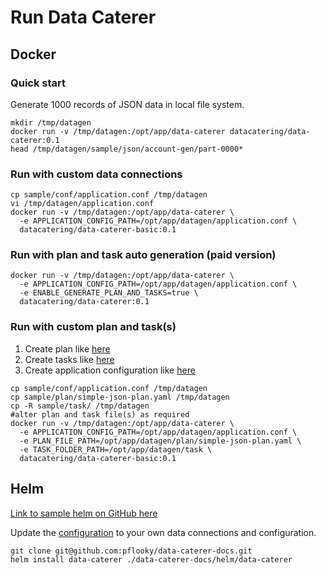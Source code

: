 # Run Data Caterer

## Docker

### Quick start

Generate 1000 records of JSON data in local file system.

```shell
mkdir /tmp/datagen
docker run -v /tmp/datagen:/opt/app/data-caterer datacatering/data-caterer:0.1
head /tmp/datagen/sample/json/account-gen/part-0000*
```

### Run with custom data connections

```shell
cp sample/conf/application.conf /tmp/datagen
vi /tmp/datagen/application.conf
docker run -v /tmp/datagen:/opt/app/data-caterer \
  -e APPLICATION_CONFIG_PATH=/opt/app/datagen/application.conf \
  datacatering/data-caterer-basic:0.1
```


### Run with plan and task auto generation (paid version)

```shell
docker run -v /tmp/datagen:/opt/app/data-caterer \
  -e APPLICATION_CONFIG_PATH=/opt/app/datagen/application.conf \
  -e ENABLE_GENERATE_PLAN_AND_TASKS=true \
  datacatering/data-caterer:0.1
```

### Run with custom plan and task(s)

1. Create plan like [here](../sample/plan/simple-json-plan.yaml)
2. Create tasks like [here](../sample/task/file/json/json-account-task.yaml)
3. Create application configuration like [here](../sample/conf/application.conf)

```shell
cp sample/conf/application.conf /tmp/datagen
cp sample/plan/simple-json-plan.yaml /tmp/datagen
cp -R sample/task/ /tmp/datagen
#alter plan and task file(s) as required
docker run -v /tmp/datagen:/opt/app/data-caterer \
  -e APPLICATION_CONFIG_PATH=/opt/app/datagen/application.conf \
  -e PLAN_FILE_PATH=/opt/app/datagen/plan/simple-json-plan.yaml \
  -e TASK_FOLDER_PATH=/opt/app/datagen/task \
  datacatering/data-caterer-basic:0.1
```

## Helm

[Link to sample helm on GitHub here](https://github.com/pflooky/data-caterer-docs/tree/main/helm/data-caterer)

Update the [configuration](https://github.com/pflooky/data-caterer-docs/blob/main/helm/data-caterer/templates/configuration.yaml)
to your own data connections and configuration.

```shell
git clone git@github.com:pflooky/data-caterer-docs.git
helm install data-caterer ./data-caterer-docs/helm/data-caterer
```
